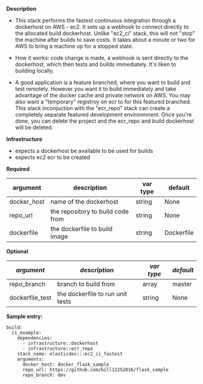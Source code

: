**Description**

  - This stack performs the fastest continuous integration through a dockerhost on AWS - ec2.  It sets up a webhook to connect directly to the allocated build dockerhost.  Unlike "ec2_ci" stack, this will not "stop" the machine after builds to save costs.  It takes about a minute or two for AWS to bring a machine up for a stopped state.  
  
  - How it works: code change is made, a webhook is sent directly to the dockerhost, which then tests and builds immediately.  It's liken to building locally. 

  - A good application is a feature branched, where you want to build and test remotely. However you want it to build immediately and take advantage of the docker cache and private network on AWS.  You may also want a "temporary" registroy on ecr to for this featured branched.  This stack inconjuction with the "ecr_repo" stack can create a completely separate featured development environmnent.   Once you're done, you can delete the project and the ecr_repo and build dockerhost will be deleted.

**Infrastructure**

  - expects a dockerhost be available to be used for builds
  - expects ec2 ecr to be created

**Required**

| argument      | description                            | var type | default      |
| ------------- | -------------------------------------- | -------- | ------------ |
| docker_host   | name of the dockerhost                 | string   | None         |
| repo_url      | the repository to build code from      | string   | None         |
| dockerfile      | the dockerfile to build image      | string   | Dockerfile         |

**Optional**

| *argument*           | *description*                            | *var type* |  *default*      |
| ------------- | -------------------------------------- | -------- | ------------ |
| repo_branch        | branch to build from          | array    | master       |
| dockerfile_test      | the dockerfile to run unit tests    | string   | None         |

**Sample entry:**

```
build:
  ci_example:
    dependencies: 
      - infrastructure::dockerhost
      - infrastructure::ecr_repo
    stack_name: elasticdev:::ec2_ci_fastest
    arguments:
      docker_host: docker_flask_sample
      repo_url: https://github.com/bill12252016/flask_sample
      repo_branch: dev

```

